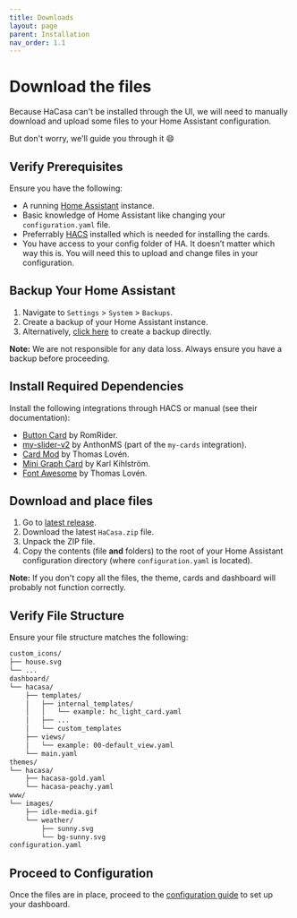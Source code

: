 ```yaml
---
title: Downloads
layout: page
parent: Installation
nav_order: 1.1
---
```


# Download the files
Because HaCasa can't be installed through the UI, we will need to manually download and upload some files to your Home Assistant configuration.

But don't worry, we'll guide you through it 😄

## Verify Prerequisites

Ensure you have the following:

- A running [Home Assistant](https://www.home-assistant.io/) instance.
- Basic knowledge of Home Assistant like changing your `configuration.yaml` file.
- Preferrably [HACS](https://hacs.xyz) installed which is needed for installing the cards.
- You have access to your config folder of HA. It doesn’t matter which way this is. You will need this to upload and change files in your configuration.

## Backup Your Home Assistant

1. Navigate to `Settings` > `System` > `Backups`.
2. Create a backup of your Home Assistant instance.
3. Alternatively, [click here](https://my.home-assistant.io/redirect/backup/) to create a backup directly.

**Note:** We are not responsible for any data loss. Always ensure you have a backup before proceeding.

## Install Required Dependencies

Install the following integrations through HACS or manual (see their documentation):

- [Button Card](https://github.com/custom-cards/button-card) by RomRider.
- [my-slider-v2](https://github.com/AnthonMS/my-cards) by AnthonMS (part of the `my-cards` integration).
- [Card Mod](https://github.com/thomasloven/lovelace-card-mod) by Thomas Lovén.
- [Mini Graph Card](https://github.com/kalkih/mini-graph-card) by Karl Kihlström.
- [Font Awesome](https://github.com/thomasloven/hass-fontawesome) by Thomas Lovén.

## Download and place files

1. Go to [latest release](https://github.com/damianeickhoff/HaCasa/releases).
2. Download the latest `HaCasa.zip` file.
3. Unpack the ZIP file.
4. Copy the contents (file **and** folders) to the root of your Home Assistant configuration directory (where `configuration.yaml` is located).

**Note:** If you don't copy all the files, the theme, cards and dashboard will probably not function correctly.

## Verify File Structure

Ensure your file structure matches the following:

```markdown
custom_icons/
├── house.svg
└── ...
dashboard/
└── hacasa/
    ├── templates/
    │   ├── internal_templates/
    │   │   └── example: hc_light_card.yaml
    │   ├── ...
    │   └── custom_templates
    ├── views/
    │   └── example: 00-default_view.yaml
    └── main.yaml
themes/
└── hacasa/
    ├── hacasa-gold.yaml
    └── hacasa-peachy.yaml
www/
└── images/
    ├── idle-media.gif
    └── weather/
        ├── sunny.svg
        └── bg-sunny.svg
configuration.yaml
```

## Proceed to Configuration

Once the files are in place, proceed to the [configuration guide](https://damianeickhoff.github.io/HaCasa/docs/installation/configuration.html) to set up your dashboard.

